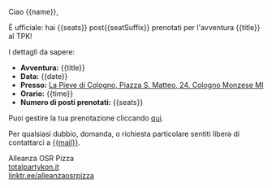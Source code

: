 Ciao {{name}},

È ufficiale: hai {{seats}} post{{seatSuffix}} prenotati per l'avventura {{title}} al TPK!

I dettagli da sapere:

- **Avventura:** {{title}}
- **Data:** {{date}}
- **Presso:** [La Pieve di Cologno, Piazza S. Matteo, 24, Cologno Monzese MI](https://maps.app.goo.gl/WUAuStwHQdpZ1XLt6)
- **Orario:** {{time}}
- **Numero di posti prenotati:** {{seats}}

Puoi gestire la tua prenotazione cliccando [qui]({{bookingUrl}}).

Per qualsiasi dubbio, domanda, o richiesta particolare sentiti liberə di contattarci a [{{mail}}](mailto:{{mail}}).

Alleanza OSR Pizza  
[totalpartykon.it](https://www.totalpartykon.it/)  
[linktr.ee/alleanzaosrpizza](https://linktr.ee/alleanzaosrpizza)
